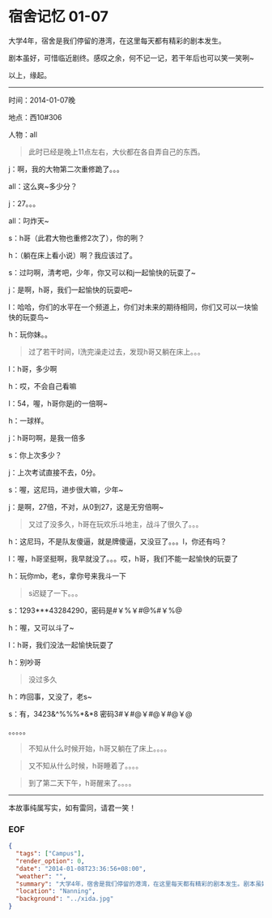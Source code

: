 宿舍记忆 01-07
==============

大学4年，宿舍是我们停留的港湾，在这里每天都有精彩的剧本发生。

剧本虽好，可惜临近剧终。感叹之余，何不记一记，若干年后也可以笑一笑咧~

以上，缘起。

---

时间：2014-01-07晚

地点：西10#306

人物：all

> 此时已经是晚上11点左右，大伙都在各自弄自己的东西。

j：啊，我的大物第二次重修跪了。。。

all：这么爽~多少分？

j：27。。。

all：叼炸天~

s：h哥（此君大物也重修2次了），你的咧？

h：（躺在床上看小说）啊？我应该过了。

s：过叼啊，清考吧，少年，你又可以和j一起愉快的玩耍了~

j：是啊，h哥，我们一起愉快的玩耍吧~

l：哈哈，你们的水平在一个频道上，你们对未来的期待相同，你们又可以一块愉快的玩耍鸟~

h：玩你妹。。

> 过了若干时间，l洗完澡走过去，发现h哥又躺在床上。。。

l：h哥，多少啊

h：哎，不会自己看嘛

l：54，喔，h哥你是j的一倍啊~

h：一球样。

j：h哥叼啊，是我一倍多

s：你上次多少？

j：上次考试直接不去，0分。

s：喔，这尼玛，进步很大嘛，少年~

j：是啊，27倍，不对，从0到27，这是无穷倍啊~

> 又过了没多久，h哥在玩欢乐斗地主，战斗了很久了。。。

h：这尼玛，不是队友傻逼，就是牌傻逼，又没豆了。。。l，你还有吗？

l：喔，h哥坚挺啊，我早就没了。。。哎，h哥，我们不能一起愉快的玩耍了

h：玩你mb，老s，拿你号来我斗一下

> s迟疑了一下。。。

s：1293***43284290，密码是#￥%￥#@%#￥%@

h：喔，又可以斗了~

l：h哥，我们没法一起愉快玩耍了

h：别吵哥

> 没过多久

h：咋回事，又没了，老s~

s：有，3423&^%%%*&*8 密码3#￥#@￥#@￥#@￥@

。。。。。

> 不知从什么时候开始，h哥又躺在了床上。。。。

> 又不知从什么时候，h哥睡着了。。。。

> 到了第二天下午，h哥醒来了。。。。

---
本故事纯属写实，如有雷同，请君一笑！


### EOF
```json
{
  "tags": ["Campus"],
  "render_option": 0,
  "date": "2014-01-08T23:36:56+08:00",
  "weather": "",
  "summary": "大学4年，宿舍是我们停留的港湾，在这里每天都有精彩的剧本发生。剧本虽好，可惜临近剧终。感叹之余，何不记一记，若干年后也可以笑一笑咧~",
  "location": "Nanning",
  "background": "../xida.jpg"
}
```

